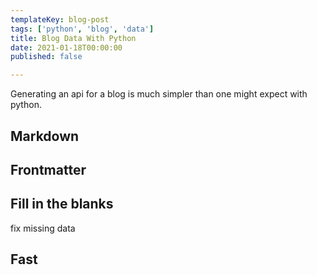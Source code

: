 ```yaml
---
templateKey: blog-post
tags: ['python', 'blog', 'data']
title: Blog Data With Python
date: 2021-01-18T00:00:00
published: false

---
```


Generating an api for a blog is much simpler than one might expect with python.

## Markdown

## Frontmatter

## Fill in the blanks

fix missing data

## Fast

